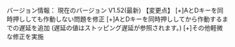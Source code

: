 バージョン情報： 現在のバージョン V1.52(最新)
【変更点】
[+]AとDキーを同時押ししても作動しない問題を修正
[+]AとDキーを同時押ししてから作動するまでの遅延を追加
(遅延の値はストッピング遅延が参照されます。)
[+]その他軽微な修正を実施
